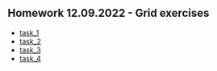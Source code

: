 ## Homework 12.09.2022 - Grid exercises

- [task_1](https://sl101.github.io/TEL-RAN_FE/homeworks/12.09.2022/task_1/)
- [task_2](https://sl101.github.io/TEL-RAN_FE/homeworks/12.09.2022/task_2/)
- [task_3](https://sl101.github.io/TEL-RAN_FE/homeworks/12.09.2022/task_3/)
- [task_4](https://sl101.github.io/TEL-RAN_FE/homeworks/12.09.2022/task_4/)
